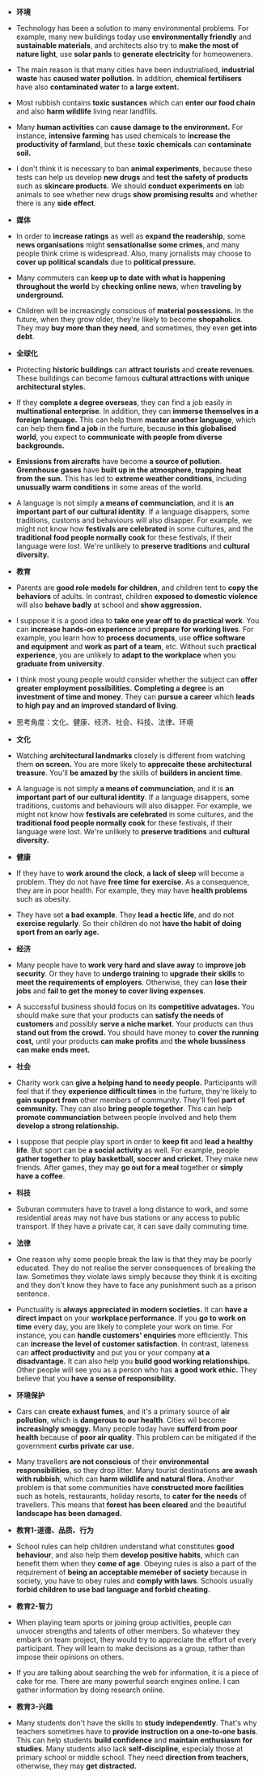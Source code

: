 - **环境**

- Technology has been a solution to many environmental problems. For example, many new buildings today use **environmentally friendly** and **sustainable materials**, and architects also try to **make the most of nature light**, use **solar panls** to **generate electricity** for homeoweners.

- The main reason is that many cities have been industrialised, **industrial waste** has **caused water pollution.** In addition, **chemical fertilisers** have also **contaminated water** to **a large extent.**

- Most rubbish contains **toxic sustances** which can **enter our food chain** and also **harm wildlife** living near landfills.

- Many **human activities** can **cause damage to the environment.** For instance, **intensive farming** has used chemicals to **increase the productivity of farmland**, but these **toxic chemicals** can **contaminate soil.**

- I don't think it is necessary to ban **animal experiments**, because these tests can help us develop **new drugs** and **test the safety of products** such as **skincare products.** We should **conduct experiments on** lab animals to see whether new drugs **show promising results** and whether there is any **side effect**.

- **媒体**

- In order to **increase ratings** as well as **expand the readership**, some **news organisations** might **sensationalise some crimes**, and many people think crime is widespread. Also, many jornalists may choose to **cover up political scandals** due to **political pressure.**

- Many commuters can **keep up to date with what is happening throughout the world** by **checking online news**, when **traveling by underground.**

- Children will be increasingly conscious of **material possessions.** In the future, when they grow older, they're likely to become **shopaholics**. They may **buy more than they need**, and sometimes, they even **get into debt**.

- **全球化**

- Protecting **historic buildings** can **attract tourists** and **create revenues**. These buildings can become famous **cultural attractions with unique architectural styles.**

- If they **complete a degree overseas**, they can find a job easily in **multinational enterprise**. In addition, they can **immerse themselves in a foreign language.** This can help them **master another language**, which can help them **find a job** in the furture, because **in this globalised world**, you expect to **communicate with people from diverse backgrounds.**

- **Emissions from aircrafts** have become **a source of pollution**. **Grennhouse gases** have **built up in the atmosphere, trapping heat from the sun.** This has led to **extreme weather conditions**, including **unusually warm conditions** in some areas of the world.

- A language is not simply **a means of communciation**, and it is **an important part of our cultural identity**. If a language disappers, some traditions, customs and behaviours will also disapper. For example, we might not know how **festivals are celebrated** in some cultures, and the **traditional food people normally cook** for these festivals, if their language were lost. We're unlikely to **preserve traditions** and **cultural diversity.**

- **教育**

- Parents are **good role models for children**, and children tent to **copy the behaviors** of adults. In contrast, children **exposed to domestic violence** will also **behave badly** at school and **show aggression.**

- I suppose it is a good idea to **take one year off to do practical work**. You can **increase hands-on experience** and **prepare for working lives**. For example, you learn how to **process documents**, use **office software and equipment** and **work as part of a team**, etc. Without such **practical experience**, you are unlikely to **adapt to the workplace** when you **graduate from university**.

- I think most young people would consider whether the subject can **offer greater employment possibilities.** **Completing a degree** is **an investment of time and money**. They can **pursue a career** which **leads to high pay and an improved standard of living**.

- 思考角度：文化、健康、经济、社会、科技、法律、环境

- **文化**

- Watching **architectural landmarks** closely is different from watching them **on screen.** You are more likely to **apprecaite these architectural treasure**. You'll **be amazed by** the skills of **builders in ancient time**.

- A language is not simply **a means of communciation**, and it is **an important part of our cultural identity**. If a language disappers, some traditions, customs and behaviours will also disapper. For example, we might not know how **festivals are celebrated** in some cultures, and the **traditional food people normally cook** for these festivals, if their language were lost. We're unlikely to **preserve traditions** and **cultural diversity.**

- **健康**

- If they have to **work around the clock**, **a lack of sleep** will become a problem. They do not have **free time for exercise**. As a consequence, they are in poor health. For example, they may have **health problems** such as obesity. 

- They have set **a bad example**. They **lead a hectic life**, and do not **exercise regularly**. So their children do not **have the habit of doing sport from an early age.**

- **经济**

- Many people have to **work very hard and slave away** to **improve job security**. Or they have to **undergo training** to **upgrade their skills** to **meet the requirements of employers**. Otherwise, they can **lose their jobs** and **fail to get the money to cover living expenses**.

- A successful business should focus on its **competitive advatages.** You should make sure that your products can **satisfy the needs of customers** and possibly **serve a niche market**. Your products can thus **stand out from the crowd.** You should have money to **cover the running cost,** until your products **can make profits** and **the whole bussiness can make ends meet.**

- **社会**

- Charity work can **give a helping hand to needy people.** Participants will feel that if they **experience difficult times** in the furture, they're likely to **gain support from** other members of community. They'll feel **part of community.** They can also **bring people together**. This can help **promote communciation** between people involved and help them **develop a strong relationship.**

- I suppose that people play sport in order to **keep fit** and **lead a healthy life**. But sport can be **a social activity** as well. For example, people **gather together** to **play basketball, soccer and cricket.** They make new friends. After games, they may **go out for a meal** together or **simply have a coffee**.

- **科技**

- Suburan commuters have to travel a long distance to work, and some residential areas may not have bus stations or any access to public transport. If they have a private car, it can save daily commuting time.

- **法律**

- One reason why some people break the law is that they may be poorly educated. They do not realise the server consequences of breaking the law. Sometimes they violate laws simply because they think it is exciting and they don't know they have to face any punishment such as a prison sentence.

- Punctuality is **always appreciated in modern societies.** It can **have a direct impact** on your **workplace performance**. If you **go to work on time** every day, you are likely to complete your work on time. For instance, you can **handle customers' enquiries** more efficiently.  This  can **increase the level of customer satisfaction**. In contrast, lateness can **affect productivity** and put you or your company **at a disadvantage.** It can also help you **build good working relationships.** Other people will see you as a person who has **a good work ethic.** They believe that you **have a sense of responsibility.**

- **环境保护**

- Cars can **create exhaust fumes**, and it's a primary source of **air pollution**, which is **dangerous to our health**. Cities wil become **increasingly smoggy.** Many people today have **sufferd from poor health** because of **poor air quality**. This problem can be mitigated if the government **curbs private car use.**

- Many travellers **are not conscious** of their **environmental responsibilities**, so they drop litter. Many tourist destinations **are awash with rubbish**, which can **harm wildlife and natural flora.** Another problem is that some communities have **constructed more facilities** such as hotels, restaurants, holiday resorts, to **cater for the needs** of travellers. This means that **forest has been cleared** and the beautiful **landscape has been damaged.**

- **教育1-道德、品质、行为**

- School rules can help children understand what constitutes **good behaviour**, and also help them **develop positive habits**, which can benefit them when they **come of age**. Obeying rules is also a part of the requirement of **being an acceptable memeber of society** because in society, you have to obey rules and **comply with laws**. Schools usually **forbid children to use bad language and forbid cheating.** 

- **教育2-智力**

- When playing team sports or joining group activities, people can unvocer strengths and talents of other members. So whatever they embark on team project, they would try to appreciate the effort of every participant. They will learn to make decisions as a group, rather than impose their opinions on others.

- If you are talking about searching the web for information, it is a piece of cake for me. There are many powerful search engines online. I can gather information by doing research online.

- **教育3-兴趣**

- Many students don't have the skills to **study independently**. That's why teachers sometimes have to **provide instruction on a one-to-one basis**. This can help students **build confidence** and **maintain enthusiasm for studies**. Many students also lack **self-discipline**, especialy those at primary school or middle school. They need **direction from teachers,** otherwise, they may **get distracted.**

  




